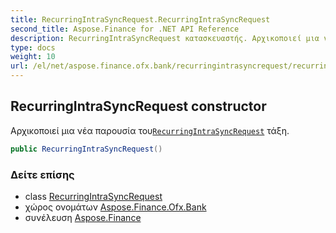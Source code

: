 ```yaml
---
title: RecurringIntraSyncRequest.RecurringIntraSyncRequest
second_title: Aspose.Finance for .NET API Reference
description: RecurringIntraSyncRequest κατασκευαστής. Αρχικοποιεί μια νέα παρουσία τουRecurringIntraSyncRequest τάξη.
type: docs
weight: 10
url: /el/net/aspose.finance.ofx.bank/recurringintrasyncrequest/recurringintrasyncrequest/
---
```

## RecurringIntraSyncRequest constructor

Αρχικοποιεί μια νέα παρουσία του[`RecurringIntraSyncRequest`](../) τάξη.

```csharp
public RecurringIntraSyncRequest()
```

### Δείτε επίσης

* class [RecurringIntraSyncRequest](../)
* χώρος ονομάτων [Aspose.Finance.Ofx.Bank](../../recurringintrasyncrequest/)
* συνέλευση [Aspose.Finance](../../../)


